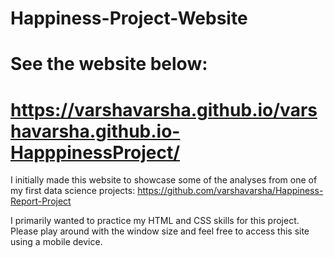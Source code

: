 # Happiness-Project-Website

# See the website below: 

# https://varshavarsha.github.io/varshavarsha.github.io-HapppinessProject/

I initially made this website to showcase some of the analyses from one of my first data science projects:
https://github.com/varshavarsha/Happiness-Report-Project

I primarily wanted to practice my HTML and CSS skills for this project. Please play around with the window size and feel free to access this site using a mobile device. 
